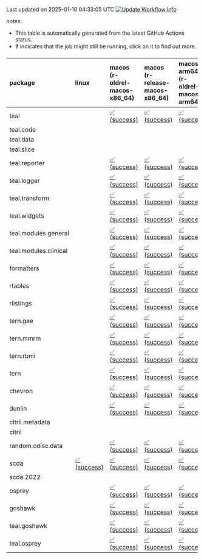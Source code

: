 Last updated on 2025-01-10 04:33:05 UTC [![Update Workflow
Info](https://github.com/averissimo/verdepcheck-status/actions/workflows/update.yaml/badge.svg)](https://github.com/averissimo/verdepcheck-status/actions/workflows/update.yaml)

*notes:*

-   This table is automatically generated from the latest GitHub Actions
    status.
-   ❓ indicates that the job might still be running, click on it to
    find out more.

<table style="width:100%;">
<colgroup>
<col style="width: 1%" />
<col style="width: 6%" />
<col style="width: 7%" />
<col style="width: 7%" />
<col style="width: 7%" />
<col style="width: 7%" />
<col style="width: 7%" />
<col style="width: 7%" />
<col style="width: 7%" />
<col style="width: 7%" />
<col style="width: 7%" />
<col style="width: 7%" />
<col style="width: 7%" />
<col style="width: 7%" />
</colgroup>
<thead>
<tr class="header">
<th style="text-align: left;">package</th>
<th style="text-align: left;">linux</th>
<th style="text-align: left;">macos (r-oldrel-macos-x86_64)</th>
<th style="text-align: left;">macos (r-release-macos-x86_64)</th>
<th style="text-align: left;">macos-arm64 (r-oldrel-macos-arm64)</th>
<th style="text-align: left;">macos-arm64 (r-release-macos-arm64)</th>
<th style="text-align: left;">nosuggests</th>
<th style="text-align: left;">ubuntu-clang</th>
<th style="text-align: left;">ubuntu-gcc12</th>
<th style="text-align: left;">ubuntu-next</th>
<th style="text-align: left;">ubuntu-release</th>
<th style="text-align: left;">windows (r-devel-windows-x86_64)</th>
<th style="text-align: left;">windows (r-oldrel-windows-x86_64)</th>
<th style="text-align: left;">windows (r-release-windows-x86_64)</th>
</tr>
</thead>
<tbody>
<tr class="odd">
<td style="text-align: left;">teal</td>
<td style="text-align: left;"></td>
<td
style="text-align: left;"><a href="https://github.com/insightsengineering/teal/actions/runs/12616296242/job/35157375913">✅
(success)</a></td>
<td
style="text-align: left;"><a href="https://github.com/insightsengineering/teal/actions/runs/12616296242/job/35157375240">✅
(success)</a></td>
<td
style="text-align: left;"><a href="https://github.com/insightsengineering/teal/actions/runs/12616296242/job/35157375746">✅
(success)</a></td>
<td
style="text-align: left;"><a href="https://github.com/insightsengineering/teal/actions/runs/12616296242/job/35157375052">✅
(success)</a></td>
<td
style="text-align: left;"><a href="https://github.com/insightsengineering/teal/actions/runs/12616296242/job/35157375989">✅
(success)</a></td>
<td
style="text-align: left;"><a href="https://github.com/insightsengineering/teal/actions/runs/12616296242/job/35157374961">✅
(success)</a></td>
<td
style="text-align: left;"><a href="https://github.com/insightsengineering/teal/actions/runs/12616296242/job/35157375158">✅
(success)</a></td>
<td
style="text-align: left;"><a href="https://github.com/insightsengineering/teal/actions/runs/12616296242/job/35157375449">✅
(success)</a></td>
<td
style="text-align: left;"><a href="https://github.com/insightsengineering/teal/actions/runs/12616296242/job/35157375648">✅
(success)</a></td>
<td
style="text-align: left;"><a href="https://github.com/insightsengineering/teal/actions/runs/12616296242/job/35157374679">✅
(success)</a></td>
<td
style="text-align: left;"><a href="https://github.com/insightsengineering/teal/actions/runs/12616296242/job/35157376096">✅
(success)</a></td>
<td
style="text-align: left;"><a href="https://github.com/insightsengineering/teal/actions/runs/12616296242/job/35157375544">✅
(success)</a></td>
</tr>
<tr class="even">
<td style="text-align: left;">teal.code</td>
<td style="text-align: left;"></td>
<td style="text-align: left;"></td>
<td style="text-align: left;"></td>
<td style="text-align: left;"></td>
<td style="text-align: left;"></td>
<td style="text-align: left;"></td>
<td style="text-align: left;"></td>
<td style="text-align: left;"></td>
<td style="text-align: left;"></td>
<td style="text-align: left;"></td>
<td style="text-align: left;"></td>
<td style="text-align: left;"></td>
<td style="text-align: left;"></td>
</tr>
<tr class="odd">
<td style="text-align: left;">teal.data</td>
<td style="text-align: left;"></td>
<td style="text-align: left;"></td>
<td style="text-align: left;"></td>
<td style="text-align: left;"></td>
<td style="text-align: left;"></td>
<td style="text-align: left;"></td>
<td style="text-align: left;"></td>
<td style="text-align: left;"></td>
<td style="text-align: left;"></td>
<td style="text-align: left;"></td>
<td style="text-align: left;"></td>
<td style="text-align: left;"></td>
<td style="text-align: left;"></td>
</tr>
<tr class="even">
<td style="text-align: left;">teal.slice</td>
<td style="text-align: left;"></td>
<td style="text-align: left;"></td>
<td style="text-align: left;"></td>
<td style="text-align: left;"></td>
<td style="text-align: left;"></td>
<td style="text-align: left;"></td>
<td style="text-align: left;"></td>
<td style="text-align: left;"></td>
<td style="text-align: left;"></td>
<td style="text-align: left;"></td>
<td style="text-align: left;"></td>
<td style="text-align: left;"></td>
<td style="text-align: left;"></td>
</tr>
<tr class="odd">
<td style="text-align: left;">teal.reporter</td>
<td style="text-align: left;"></td>
<td
style="text-align: left;"><a href="https://github.com/insightsengineering/teal.reporter/actions/runs/12616300703/job/35157386305">✅
(success)</a></td>
<td
style="text-align: left;"><a href="https://github.com/insightsengineering/teal.reporter/actions/runs/12616300703/job/35157385841">✅
(success)</a></td>
<td
style="text-align: left;"><a href="https://github.com/insightsengineering/teal.reporter/actions/runs/12616300703/job/35157386133">✅
(success)</a></td>
<td
style="text-align: left;"><a href="https://github.com/insightsengineering/teal.reporter/actions/runs/12616300703/job/35157385666">✅
(success)</a></td>
<td
style="text-align: left;"><a href="https://github.com/insightsengineering/teal.reporter/actions/runs/12616300703/job/35157386393">✅
(success)</a></td>
<td
style="text-align: left;"><a href="https://github.com/insightsengineering/teal.reporter/actions/runs/12616300703/job/35157385293">✅
(success)</a></td>
<td
style="text-align: left;"><a href="https://github.com/insightsengineering/teal.reporter/actions/runs/12616300703/job/35157385597">✅
(success)</a></td>
<td
style="text-align: left;"><a href="https://github.com/insightsengineering/teal.reporter/actions/runs/12616300703/job/35157385922">✅
(success)</a></td>
<td
style="text-align: left;"><a href="https://github.com/insightsengineering/teal.reporter/actions/runs/12616300703/job/35157386068">✅
(success)</a></td>
<td
style="text-align: left;"><a href="https://github.com/insightsengineering/teal.reporter/actions/runs/12616300703/job/35157385524">✅
(success)</a></td>
<td
style="text-align: left;"><a href="https://github.com/insightsengineering/teal.reporter/actions/runs/12616300703/job/35157386523">✅
(success)</a></td>
<td
style="text-align: left;"><a href="https://github.com/insightsengineering/teal.reporter/actions/runs/12616300703/job/35157385998">✅
(success)</a></td>
</tr>
<tr class="even">
<td style="text-align: left;">teal.logger</td>
<td style="text-align: left;"></td>
<td
style="text-align: left;"><a href="https://github.com/insightsengineering/teal.logger/actions/runs/12616297333/job/35157377494">✅
(success)</a></td>
<td
style="text-align: left;"><a href="https://github.com/insightsengineering/teal.logger/actions/runs/12616297333/job/35157376877">✅
(success)</a></td>
<td
style="text-align: left;"><a href="https://github.com/insightsengineering/teal.logger/actions/runs/12616297333/job/35157377215">✅
(success)</a></td>
<td
style="text-align: left;"><a href="https://github.com/insightsengineering/teal.logger/actions/runs/12616297333/job/35157376637">✅
(success)</a></td>
<td
style="text-align: left;"><a href="https://github.com/insightsengineering/teal.logger/actions/runs/12616297333/job/35157377387">✅
(success)</a></td>
<td
style="text-align: left;"><a href="https://github.com/insightsengineering/teal.logger/actions/runs/12616297333/job/35157376567">✅
(success)</a></td>
<td
style="text-align: left;"><a href="https://github.com/insightsengineering/teal.logger/actions/runs/12616297333/job/35157376727">✅
(success)</a></td>
<td
style="text-align: left;"><a href="https://github.com/insightsengineering/teal.logger/actions/runs/12616297333/job/35157376957">✅
(success)</a></td>
<td
style="text-align: left;"><a href="https://github.com/insightsengineering/teal.logger/actions/runs/12616297333/job/35157377129">✅
(success)</a></td>
<td
style="text-align: left;"><a href="https://github.com/insightsengineering/teal.logger/actions/runs/12616297333/job/35157376356">✅
(success)</a></td>
<td
style="text-align: left;"><a href="https://github.com/insightsengineering/teal.logger/actions/runs/12616297333/job/35157377760">✅
(success)</a></td>
<td
style="text-align: left;"><a href="https://github.com/insightsengineering/teal.logger/actions/runs/12616297333/job/35157377051">✅
(success)</a></td>
</tr>
<tr class="odd">
<td style="text-align: left;">teal.transform</td>
<td style="text-align: left;"></td>
<td
style="text-align: left;"><a href="https://github.com/insightsengineering/teal.transform/actions/runs/12616301941/job/35157386749">✅
(success)</a></td>
<td
style="text-align: left;"><a href="https://github.com/insightsengineering/teal.transform/actions/runs/12616301941/job/35157386429">✅
(success)</a></td>
<td
style="text-align: left;"><a href="https://github.com/insightsengineering/teal.transform/actions/runs/12616301941/job/35157386698">✅
(success)</a></td>
<td
style="text-align: left;"><a href="https://github.com/insightsengineering/teal.transform/actions/runs/12616301941/job/35157386276">✅
(success)</a></td>
<td
style="text-align: left;"><a href="https://github.com/insightsengineering/teal.transform/actions/runs/12616301941/job/35157386484">✅
(success)</a></td>
<td
style="text-align: left;"><a href="https://github.com/insightsengineering/teal.transform/actions/runs/12616301941/job/35157385638">✅
(success)</a></td>
<td
style="text-align: left;"><a href="https://github.com/insightsengineering/teal.transform/actions/runs/12616301941/job/35157385914">✅
(success)</a></td>
<td
style="text-align: left;"><a href="https://github.com/insightsengineering/teal.transform/actions/runs/12616301941/job/35157386064">✅
(success)</a></td>
<td
style="text-align: left;"><a href="https://github.com/insightsengineering/teal.transform/actions/runs/12616301941/job/35157386202">✅
(success)</a></td>
<td
style="text-align: left;"><a href="https://github.com/insightsengineering/teal.transform/actions/runs/12616301941/job/35157386124">✅
(success)</a></td>
<td
style="text-align: left;"><a href="https://github.com/insightsengineering/teal.transform/actions/runs/12616301941/job/35157386803">✅
(success)</a></td>
<td
style="text-align: left;"><a href="https://github.com/insightsengineering/teal.transform/actions/runs/12616301941/job/35157386567">✅
(success)</a></td>
</tr>
<tr class="even">
<td style="text-align: left;">teal.widgets</td>
<td style="text-align: left;"></td>
<td
style="text-align: left;"><a href="https://github.com/insightsengineering/teal.widgets/actions/runs/12616314820/job/35157423332">✅
(success)</a></td>
<td
style="text-align: left;"><a href="https://github.com/insightsengineering/teal.widgets/actions/runs/12616314820/job/35157423123">✅
(success)</a></td>
<td
style="text-align: left;"><a href="https://github.com/insightsengineering/teal.widgets/actions/runs/12616314820/job/35157423261">✅
(success)</a></td>
<td
style="text-align: left;"><a href="https://github.com/insightsengineering/teal.widgets/actions/runs/12616314820/job/35157423035">✅
(success)</a></td>
<td
style="text-align: left;"><a href="https://github.com/insightsengineering/teal.widgets/actions/runs/12616314820/job/35157423358">✅
(success)</a></td>
<td
style="text-align: left;"><a href="https://github.com/insightsengineering/teal.widgets/actions/runs/12616314820/job/35157422765">✅
(success)</a></td>
<td
style="text-align: left;"><a href="https://github.com/insightsengineering/teal.widgets/actions/runs/12616314820/job/35157422990">✅
(success)</a></td>
<td
style="text-align: left;"><a href="https://github.com/insightsengineering/teal.widgets/actions/runs/12616314820/job/35157423165">✅
(success)</a></td>
<td
style="text-align: left;"><a href="https://github.com/insightsengineering/teal.widgets/actions/runs/12616314820/job/35157423228">✅
(success)</a></td>
<td
style="text-align: left;"><a href="https://github.com/insightsengineering/teal.widgets/actions/runs/12616314820/job/35157422941">✅
(success)</a></td>
<td
style="text-align: left;"><a href="https://github.com/insightsengineering/teal.widgets/actions/runs/12616314820/job/35157423402">✅
(success)</a></td>
<td
style="text-align: left;"><a href="https://github.com/insightsengineering/teal.widgets/actions/runs/12616314820/job/35157423196">✅
(success)</a></td>
</tr>
<tr class="odd">
<td style="text-align: left;">teal.modules.general</td>
<td style="text-align: left;"></td>
<td
style="text-align: left;"><a href="https://github.com/insightsengineering/teal.modules.general/actions/runs/12616296596/job/35157376148">✅
(success)</a></td>
<td
style="text-align: left;"><a href="https://github.com/insightsengineering/teal.modules.general/actions/runs/12616296596/job/35157375628">✅
(success)</a></td>
<td
style="text-align: left;"><a href="https://github.com/insightsengineering/teal.modules.general/actions/runs/12616296596/job/35157376017">✅
(success)</a></td>
<td
style="text-align: left;"><a href="https://github.com/insightsengineering/teal.modules.general/actions/runs/12616296596/job/35157375450">✅
(success)</a></td>
<td
style="text-align: left;"><a href="https://github.com/insightsengineering/teal.modules.general/actions/runs/12616296596/job/35157376221">✅
(success)</a></td>
<td
style="text-align: left;"><a href="https://github.com/insightsengineering/teal.modules.general/actions/runs/12616296596/job/35157375352">✅
(success)</a></td>
<td
style="text-align: left;"><a href="https://github.com/insightsengineering/teal.modules.general/actions/runs/12616296596/job/35157375545">✅
(success)</a></td>
<td
style="text-align: left;"><a href="https://github.com/insightsengineering/teal.modules.general/actions/runs/12616296596/job/35157375860">✅
(success)</a></td>
<td
style="text-align: left;"><a href="https://github.com/insightsengineering/teal.modules.general/actions/runs/12616296596/job/35157375935">✅
(success)</a></td>
<td
style="text-align: left;"><a href="https://github.com/insightsengineering/teal.modules.general/actions/runs/12616296596/job/35157375066">✅
(success)</a></td>
<td
style="text-align: left;"><a href="https://github.com/insightsengineering/teal.modules.general/actions/runs/12616296596/job/35157376278">✅
(success)</a></td>
<td
style="text-align: left;"><a href="https://github.com/insightsengineering/teal.modules.general/actions/runs/12616296596/job/35157375797">✅
(success)</a></td>
</tr>
<tr class="even">
<td style="text-align: left;">teal.modules.clinical</td>
<td style="text-align: left;"></td>
<td
style="text-align: left;"><a href="https://github.com/insightsengineering/teal.modules.clinical/actions/runs/12616309710/job/35157404954">✅
(success)</a></td>
<td
style="text-align: left;"><a href="https://github.com/insightsengineering/teal.modules.clinical/actions/runs/12616309710/job/35157404484">✅
(success)</a></td>
<td
style="text-align: left;"><a href="https://github.com/insightsengineering/teal.modules.clinical/actions/runs/12616309710/job/35157404798">✅
(success)</a></td>
<td
style="text-align: left;"><a href="https://github.com/insightsengineering/teal.modules.clinical/actions/runs/12616309710/job/35157404340">✅
(success)</a></td>
<td
style="text-align: left;"><a href="https://github.com/insightsengineering/teal.modules.clinical/actions/runs/12616309710/job/35157405128">❌
(failure)</a></td>
<td
style="text-align: left;"><a href="https://github.com/insightsengineering/teal.modules.clinical/actions/runs/12616309710/job/35157404259">❌
(failure)</a></td>
<td
style="text-align: left;"><a href="https://github.com/insightsengineering/teal.modules.clinical/actions/runs/12616309710/job/35157404403">✅
(success)</a></td>
<td
style="text-align: left;"><a href="https://github.com/insightsengineering/teal.modules.clinical/actions/runs/12616309710/job/35157404715">✅
(success)</a></td>
<td
style="text-align: left;"><a href="https://github.com/insightsengineering/teal.modules.clinical/actions/runs/12616309710/job/35157404889">✅
(success)</a></td>
<td
style="text-align: left;"><a href="https://github.com/insightsengineering/teal.modules.clinical/actions/runs/12616309710/job/35157403994">✅
(success)</a></td>
<td
style="text-align: left;"><a href="https://github.com/insightsengineering/teal.modules.clinical/actions/runs/12616309710/job/35157405068">✅
(success)</a></td>
<td
style="text-align: left;"><a href="https://github.com/insightsengineering/teal.modules.clinical/actions/runs/12616309710/job/35157404648">✅
(success)</a></td>
</tr>
<tr class="odd">
<td style="text-align: left;">formatters</td>
<td style="text-align: left;"></td>
<td
style="text-align: left;"><a href="https://github.com/insightsengineering/formatters/actions/runs/12616305317/job/35157394211">✅
(success)</a></td>
<td
style="text-align: left;"><a href="https://github.com/insightsengineering/formatters/actions/runs/12616305317/job/35157393792">✅
(success)</a></td>
<td
style="text-align: left;"><a href="https://github.com/insightsengineering/formatters/actions/runs/12616305317/job/35157394090">✅
(success)</a></td>
<td
style="text-align: left;"><a href="https://github.com/insightsengineering/formatters/actions/runs/12616305317/job/35157393602">✅
(success)</a></td>
<td
style="text-align: left;"><a href="https://github.com/insightsengineering/formatters/actions/runs/12616305317/job/35157394452">✅
(success)</a></td>
<td
style="text-align: left;"><a href="https://github.com/insightsengineering/formatters/actions/runs/12616305317/job/35157393495">✅
(success)</a></td>
<td
style="text-align: left;"><a href="https://github.com/insightsengineering/formatters/actions/runs/12616305317/job/35157393698">✅
(success)</a></td>
<td
style="text-align: left;"><a href="https://github.com/insightsengineering/formatters/actions/runs/12616305317/job/35157394030">✅
(success)</a></td>
<td
style="text-align: left;"><a href="https://github.com/insightsengineering/formatters/actions/runs/12616305317/job/35157394155">✅
(success)</a></td>
<td
style="text-align: left;"><a href="https://github.com/insightsengineering/formatters/actions/runs/12616305317/job/35157393224">✅
(success)</a></td>
<td
style="text-align: left;"><a href="https://github.com/insightsengineering/formatters/actions/runs/12616305317/job/35157394374">✅
(success)</a></td>
<td
style="text-align: left;"><a href="https://github.com/insightsengineering/formatters/actions/runs/12616305317/job/35157393953">✅
(success)</a></td>
</tr>
<tr class="even">
<td style="text-align: left;">rtables</td>
<td style="text-align: left;"></td>
<td
style="text-align: left;"><a href="https://github.com/insightsengineering/rtables/actions/runs/12616296240/job/35157376303">✅
(success)</a></td>
<td
style="text-align: left;"><a href="https://github.com/insightsengineering/rtables/actions/runs/12616296240/job/35157375805">✅
(success)</a></td>
<td
style="text-align: left;"><a href="https://github.com/insightsengineering/rtables/actions/runs/12616296240/job/35157376143">✅
(success)</a></td>
<td
style="text-align: left;"><a href="https://github.com/insightsengineering/rtables/actions/runs/12616296240/job/35157375611">✅
(success)</a></td>
<td
style="text-align: left;"><a href="https://github.com/insightsengineering/rtables/actions/runs/12616296240/job/35157376371">✅
(success)</a></td>
<td
style="text-align: left;"><a href="https://github.com/insightsengineering/rtables/actions/runs/12616296240/job/35157375083">✅
(success)</a></td>
<td
style="text-align: left;"><a href="https://github.com/insightsengineering/rtables/actions/runs/12616296240/job/35157375512">✅
(success)</a></td>
<td
style="text-align: left;"><a href="https://github.com/insightsengineering/rtables/actions/runs/12616296240/job/35157375905">✅
(success)</a></td>
<td
style="text-align: left;"><a href="https://github.com/insightsengineering/rtables/actions/runs/12616296240/job/35157376076">✅
(success)</a></td>
<td
style="text-align: left;"><a href="https://github.com/insightsengineering/rtables/actions/runs/12616296240/job/35157375420">✅
(success)</a></td>
<td
style="text-align: left;"><a href="https://github.com/insightsengineering/rtables/actions/runs/12616296240/job/35157376445">✅
(success)</a></td>
<td
style="text-align: left;"><a href="https://github.com/insightsengineering/rtables/actions/runs/12616296240/job/35157376009">✅
(success)</a></td>
</tr>
<tr class="odd">
<td style="text-align: left;">rlistings</td>
<td style="text-align: left;"></td>
<td
style="text-align: left;"><a href="https://github.com/insightsengineering/rlistings/actions/runs/12616300124/job/35157383447">✅
(success)</a></td>
<td
style="text-align: left;"><a href="https://github.com/insightsengineering/rlistings/actions/runs/12616300124/job/35157382937">✅
(success)</a></td>
<td
style="text-align: left;"><a href="https://github.com/insightsengineering/rlistings/actions/runs/12616300124/job/35157383274">✅
(success)</a></td>
<td
style="text-align: left;"><a href="https://github.com/insightsengineering/rlistings/actions/runs/12616300124/job/35157382776">✅
(success)</a></td>
<td
style="text-align: left;"><a href="https://github.com/insightsengineering/rlistings/actions/runs/12616300124/job/35157383614">✅
(success)</a></td>
<td
style="text-align: left;"><a href="https://github.com/insightsengineering/rlistings/actions/runs/12616300124/job/35157382706">✅
(success)</a></td>
<td
style="text-align: left;"><a href="https://github.com/insightsengineering/rlistings/actions/runs/12616300124/job/35157382833">✅
(success)</a></td>
<td
style="text-align: left;"><a href="https://github.com/insightsengineering/rlistings/actions/runs/12616300124/job/35157383194">✅
(success)</a></td>
<td
style="text-align: left;"><a href="https://github.com/insightsengineering/rlistings/actions/runs/12616300124/job/35157383366">✅
(success)</a></td>
<td
style="text-align: left;"><a href="https://github.com/insightsengineering/rlistings/actions/runs/12616300124/job/35157382384">✅
(success)</a></td>
<td
style="text-align: left;"><a href="https://github.com/insightsengineering/rlistings/actions/runs/12616300124/job/35157383722">✅
(success)</a></td>
<td
style="text-align: left;"><a href="https://github.com/insightsengineering/rlistings/actions/runs/12616300124/job/35157383094">✅
(success)</a></td>
</tr>
<tr class="even">
<td style="text-align: left;">tern.gee</td>
<td style="text-align: left;"></td>
<td
style="text-align: left;"><a href="https://github.com/insightsengineering/tern.gee/actions/runs/12616307076/job/35157398015">✅
(success)</a></td>
<td
style="text-align: left;"><a href="https://github.com/insightsengineering/tern.gee/actions/runs/12616307076/job/35157397574">✅
(success)</a></td>
<td
style="text-align: left;"><a href="https://github.com/insightsengineering/tern.gee/actions/runs/12616307076/job/35157397861">✅
(success)</a></td>
<td
style="text-align: left;"><a href="https://github.com/insightsengineering/tern.gee/actions/runs/12616307076/job/35157397431">✅
(success)</a></td>
<td
style="text-align: left;"><a href="https://github.com/insightsengineering/tern.gee/actions/runs/12616307076/job/35157398221">✅
(success)</a></td>
<td
style="text-align: left;"><a href="https://github.com/insightsengineering/tern.gee/actions/runs/12616307076/job/35157397365">✅
(success)</a></td>
<td
style="text-align: left;"><a href="https://github.com/insightsengineering/tern.gee/actions/runs/12616307076/job/35157397487">✅
(success)</a></td>
<td
style="text-align: left;"><a href="https://github.com/insightsengineering/tern.gee/actions/runs/12616307076/job/35157397788">✅
(success)</a></td>
<td
style="text-align: left;"><a href="https://github.com/insightsengineering/tern.gee/actions/runs/12616307076/job/35157397940">✅
(success)</a></td>
<td
style="text-align: left;"><a href="https://github.com/insightsengineering/tern.gee/actions/runs/12616307076/job/35157397151">✅
(success)</a></td>
<td
style="text-align: left;"><a href="https://github.com/insightsengineering/tern.gee/actions/runs/12616307076/job/35157398143">✅
(success)</a></td>
<td
style="text-align: left;"><a href="https://github.com/insightsengineering/tern.gee/actions/runs/12616307076/job/35157397703">✅
(success)</a></td>
</tr>
<tr class="odd">
<td style="text-align: left;">tern.mmrm</td>
<td style="text-align: left;"></td>
<td
style="text-align: left;"><a href="https://github.com/insightsengineering/tern.mmrm/actions/runs/12616315187/job/35157423311">✅
(success)</a></td>
<td
style="text-align: left;"><a href="https://github.com/insightsengineering/tern.mmrm/actions/runs/12616315187/job/35157423075">✅
(success)</a></td>
<td
style="text-align: left;"><a href="https://github.com/insightsengineering/tern.mmrm/actions/runs/12616315187/job/35157423240">✅
(success)</a></td>
<td
style="text-align: left;"><a href="https://github.com/insightsengineering/tern.mmrm/actions/runs/12616315187/job/35157422991">✅
(success)</a></td>
<td
style="text-align: left;"><a href="https://github.com/insightsengineering/tern.mmrm/actions/runs/12616315187/job/35157423415">✅
(success)</a></td>
<td
style="text-align: left;"><a href="https://github.com/insightsengineering/tern.mmrm/actions/runs/12616315187/job/35157422943">✅
(success)</a></td>
<td
style="text-align: left;"><a href="https://github.com/insightsengineering/tern.mmrm/actions/runs/12616315187/job/35157423029">✅
(success)</a></td>
<td
style="text-align: left;"><a href="https://github.com/insightsengineering/tern.mmrm/actions/runs/12616315187/job/35157423198">✅
(success)</a></td>
<td
style="text-align: left;"><a href="https://github.com/insightsengineering/tern.mmrm/actions/runs/12616315187/job/35157423273">✅
(success)</a></td>
<td
style="text-align: left;"><a href="https://github.com/insightsengineering/tern.mmrm/actions/runs/12616315187/job/35157422759">✅
(success)</a></td>
<td
style="text-align: left;"><a href="https://github.com/insightsengineering/tern.mmrm/actions/runs/12616315187/job/35157423385">✅
(success)</a></td>
<td
style="text-align: left;"><a href="https://github.com/insightsengineering/tern.mmrm/actions/runs/12616315187/job/35157423164">✅
(success)</a></td>
</tr>
<tr class="even">
<td style="text-align: left;">tern.rbmi</td>
<td style="text-align: left;"></td>
<td
style="text-align: left;"><a href="https://github.com/insightsengineering/tern.rbmi/actions/runs/12616305209/job/35157394019">✅
(success)</a></td>
<td
style="text-align: left;"><a href="https://github.com/insightsengineering/tern.rbmi/actions/runs/12616305209/job/35157393463">✅
(success)</a></td>
<td
style="text-align: left;"><a href="https://github.com/insightsengineering/tern.rbmi/actions/runs/12616305209/job/35157393912">✅
(success)</a></td>
<td
style="text-align: left;"><a href="https://github.com/insightsengineering/tern.rbmi/actions/runs/12616305209/job/35157393270">✅
(success)</a></td>
<td
style="text-align: left;"><a href="https://github.com/insightsengineering/tern.rbmi/actions/runs/12616305209/job/35157394384">✅
(success)</a></td>
<td
style="text-align: left;"><a href="https://github.com/insightsengineering/tern.rbmi/actions/runs/12616305209/job/35157393180">✅
(success)</a></td>
<td
style="text-align: left;"><a href="https://github.com/insightsengineering/tern.rbmi/actions/runs/12616305209/job/35157393362">✅
(success)</a></td>
<td
style="text-align: left;"><a href="https://github.com/insightsengineering/tern.rbmi/actions/runs/12616305209/job/35157393797">✅
(success)</a></td>
<td
style="text-align: left;"><a href="https://github.com/insightsengineering/tern.rbmi/actions/runs/12616305209/job/35157394111">✅
(success)</a></td>
<td
style="text-align: left;"><a href="https://github.com/insightsengineering/tern.rbmi/actions/runs/12616305209/job/35157392901">✅
(success)</a></td>
<td
style="text-align: left;"><a href="https://github.com/insightsengineering/tern.rbmi/actions/runs/12616305209/job/35157394189">✅
(success)</a></td>
<td
style="text-align: left;"><a href="https://github.com/insightsengineering/tern.rbmi/actions/runs/12616305209/job/35157393700">✅
(success)</a></td>
</tr>
<tr class="odd">
<td style="text-align: left;">tern</td>
<td style="text-align: left;"></td>
<td
style="text-align: left;"><a href="https://github.com/insightsengineering/tern/actions/runs/12616300615/job/35157385482">✅
(success)</a></td>
<td
style="text-align: left;"><a href="https://github.com/insightsengineering/tern/actions/runs/12616300615/job/35157384812">✅
(success)</a></td>
<td
style="text-align: left;"><a href="https://github.com/insightsengineering/tern/actions/runs/12616300615/job/35157385233">✅
(success)</a></td>
<td
style="text-align: left;"><a href="https://github.com/insightsengineering/tern/actions/runs/12616300615/job/35157384550">✅
(success)</a></td>
<td
style="text-align: left;"><a href="https://github.com/insightsengineering/tern/actions/runs/12616300615/job/35157385403">✅
(success)</a></td>
<td
style="text-align: left;"><a href="https://github.com/insightsengineering/tern/actions/runs/12616300615/job/35157384094">✅
(success)</a></td>
<td
style="text-align: left;"><a href="https://github.com/insightsengineering/tern/actions/runs/12616300615/job/35157384468">✅
(success)</a></td>
<td
style="text-align: left;"><a href="https://github.com/insightsengineering/tern/actions/runs/12616300615/job/35157384724">✅
(success)</a></td>
<td
style="text-align: left;"><a href="https://github.com/insightsengineering/tern/actions/runs/12616300615/job/35157384893">✅
(success)</a></td>
<td
style="text-align: left;"><a href="https://github.com/insightsengineering/tern/actions/runs/12616300615/job/35157384388">✅
(success)</a></td>
<td
style="text-align: left;"><a href="https://github.com/insightsengineering/tern/actions/runs/12616300615/job/35157385691">✅
(success)</a></td>
<td
style="text-align: left;"><a href="https://github.com/insightsengineering/tern/actions/runs/12616300615/job/35157385001">✅
(success)</a></td>
</tr>
<tr class="even">
<td style="text-align: left;">chevron</td>
<td style="text-align: left;"></td>
<td
style="text-align: left;"><a href="https://github.com/insightsengineering/chevron/actions/runs/12616307788/job/35157397985">✅
(success)</a></td>
<td
style="text-align: left;"><a href="https://github.com/insightsengineering/chevron/actions/runs/12616307788/job/35157397580">✅
(success)</a></td>
<td
style="text-align: left;"><a href="https://github.com/insightsengineering/chevron/actions/runs/12616307788/job/35157397842">✅
(success)</a></td>
<td
style="text-align: left;"><a href="https://github.com/insightsengineering/chevron/actions/runs/12616307788/job/35157397427">✅
(success)</a></td>
<td
style="text-align: left;"><a href="https://github.com/insightsengineering/chevron/actions/runs/12616307788/job/35157398045">✅
(success)</a></td>
<td
style="text-align: left;"><a href="https://github.com/insightsengineering/chevron/actions/runs/12616307788/job/35157397127">✅
(success)</a></td>
<td
style="text-align: left;"><a href="https://github.com/insightsengineering/chevron/actions/runs/12616307788/job/35157397367">✅
(success)</a></td>
<td
style="text-align: left;"><a href="https://github.com/insightsengineering/chevron/actions/runs/12616307788/job/35157397642">✅
(success)</a></td>
<td
style="text-align: left;"><a href="https://github.com/insightsengineering/chevron/actions/runs/12616307788/job/35157397773">✅
(success)</a></td>
<td
style="text-align: left;"><a href="https://github.com/insightsengineering/chevron/actions/runs/12616307788/job/35157397305">✅
(success)</a></td>
<td
style="text-align: left;"><a href="https://github.com/insightsengineering/chevron/actions/runs/12616307788/job/35157398104">✅
(success)</a></td>
<td
style="text-align: left;"><a href="https://github.com/insightsengineering/chevron/actions/runs/12616307788/job/35157397701">✅
(success)</a></td>
</tr>
<tr class="odd">
<td style="text-align: left;">dunlin</td>
<td style="text-align: left;"></td>
<td
style="text-align: left;"><a href="https://github.com/insightsengineering/dunlin/actions/runs/12616307113/job/35157397606">✅
(success)</a></td>
<td
style="text-align: left;"><a href="https://github.com/insightsengineering/dunlin/actions/runs/12616307113/job/35157397136">✅
(success)</a></td>
<td
style="text-align: left;"><a href="https://github.com/insightsengineering/dunlin/actions/runs/12616307113/job/35157397443">✅
(success)</a></td>
<td
style="text-align: left;"><a href="https://github.com/insightsengineering/dunlin/actions/runs/12616307113/job/35157396975">✅
(success)</a></td>
<td
style="text-align: left;"><a href="https://github.com/insightsengineering/dunlin/actions/runs/12616307113/job/35157397923">✅
(success)</a></td>
<td
style="text-align: left;"><a href="https://github.com/insightsengineering/dunlin/actions/runs/12616307113/job/35157397053">✅
(success)</a></td>
<td
style="text-align: left;"><a href="https://github.com/insightsengineering/dunlin/actions/runs/12616307113/job/35157397205">✅
(success)</a></td>
<td
style="text-align: left;"><a href="https://github.com/insightsengineering/dunlin/actions/runs/12616307113/job/35157397533">✅
(success)</a></td>
<td
style="text-align: left;"><a href="https://github.com/insightsengineering/dunlin/actions/runs/12616307113/job/35157397749">✅
(success)</a></td>
<td
style="text-align: left;"><a href="https://github.com/insightsengineering/dunlin/actions/runs/12616307113/job/35157396791">✅
(success)</a></td>
<td
style="text-align: left;"><a href="https://github.com/insightsengineering/dunlin/actions/runs/12616307113/job/35157397670">✅
(success)</a></td>
<td
style="text-align: left;"><a href="https://github.com/insightsengineering/dunlin/actions/runs/12616307113/job/35157397262">✅
(success)</a></td>
</tr>
<tr class="even">
<td style="text-align: left;">citril.metadata</td>
<td style="text-align: left;"></td>
<td style="text-align: left;"></td>
<td style="text-align: left;"></td>
<td style="text-align: left;"></td>
<td style="text-align: left;"></td>
<td style="text-align: left;"></td>
<td style="text-align: left;"></td>
<td style="text-align: left;"></td>
<td style="text-align: left;"></td>
<td style="text-align: left;"></td>
<td style="text-align: left;"></td>
<td style="text-align: left;"></td>
<td style="text-align: left;"></td>
</tr>
<tr class="odd">
<td style="text-align: left;">citril</td>
<td style="text-align: left;"></td>
<td style="text-align: left;"></td>
<td style="text-align: left;"></td>
<td style="text-align: left;"></td>
<td style="text-align: left;"></td>
<td style="text-align: left;"></td>
<td style="text-align: left;"></td>
<td style="text-align: left;"></td>
<td style="text-align: left;"></td>
<td style="text-align: left;"></td>
<td style="text-align: left;"></td>
<td style="text-align: left;"></td>
<td style="text-align: left;"></td>
</tr>
<tr class="even">
<td style="text-align: left;">random.cdisc.data</td>
<td style="text-align: left;"></td>
<td
style="text-align: left;"><a href="https://github.com/insightsengineering/random.cdisc.data/actions/runs/12616304002/job/35157391831">✅
(success)</a></td>
<td
style="text-align: left;"><a href="https://github.com/insightsengineering/random.cdisc.data/actions/runs/12616304002/job/35157391253">✅
(success)</a></td>
<td
style="text-align: left;"><a href="https://github.com/insightsengineering/random.cdisc.data/actions/runs/12616304002/job/35157391642">✅
(success)</a></td>
<td
style="text-align: left;"><a href="https://github.com/insightsengineering/random.cdisc.data/actions/runs/12616304002/job/35157391069">✅
(success)</a></td>
<td
style="text-align: left;"><a href="https://github.com/insightsengineering/random.cdisc.data/actions/runs/12616304002/job/35157391729">✅
(success)</a></td>
<td
style="text-align: left;"><a href="https://github.com/insightsengineering/random.cdisc.data/actions/runs/12616304002/job/35157390518">✅
(success)</a></td>
<td
style="text-align: left;"><a href="https://github.com/insightsengineering/random.cdisc.data/actions/runs/12616304002/job/35157390826">✅
(success)</a></td>
<td
style="text-align: left;"><a href="https://github.com/insightsengineering/random.cdisc.data/actions/runs/12616304002/job/35157391153">✅
(success)</a></td>
<td
style="text-align: left;"><a href="https://github.com/insightsengineering/random.cdisc.data/actions/runs/12616304002/job/35157391345">✅
(success)</a></td>
<td
style="text-align: left;"><a href="https://github.com/insightsengineering/random.cdisc.data/actions/runs/12616304002/job/35157390892">✅
(success)</a></td>
<td
style="text-align: left;"><a href="https://github.com/insightsengineering/random.cdisc.data/actions/runs/12616304002/job/35157391984">✅
(success)</a></td>
<td
style="text-align: left;"><a href="https://github.com/insightsengineering/random.cdisc.data/actions/runs/12616304002/job/35157391451">✅
(success)</a></td>
</tr>
<tr class="odd">
<td style="text-align: left;">scda</td>
<td
style="text-align: left;"><a href="https://github.com/insightsengineering/scda/actions/runs/10437595381/job/28903953758">✅
(success)</a></td>
<td
style="text-align: left;"><a href="https://github.com/insightsengineering/scda/actions/runs/10437595381/job/28903953430">✅
(success)</a></td>
<td
style="text-align: left;"><a href="https://github.com/insightsengineering/scda/actions/runs/10437595381/job/28903953031">✅
(success)</a></td>
<td
style="text-align: left;"><a href="https://github.com/insightsengineering/scda/actions/runs/10437595381/job/28903953278">✅
(success)</a></td>
<td
style="text-align: left;"><a href="https://github.com/insightsengineering/scda/actions/runs/10437595381/job/28903952896">✅
(success)</a></td>
<td
style="text-align: left;"><a href="https://github.com/insightsengineering/scda/actions/runs/10437595381/job/28903953675">❌
(failure)</a></td>
<td
style="text-align: left;"><a href="https://github.com/insightsengineering/scda/actions/runs/10437595381/job/28903952832">✅
(success)</a></td>
<td
style="text-align: left;"><a href="https://github.com/insightsengineering/scda/actions/runs/10437595381/job/28903952973">✅
(success)</a></td>
<td
style="text-align: left;"><a href="https://github.com/insightsengineering/scda/actions/runs/10437595381/job/28903953208">✅
(success)</a></td>
<td
style="text-align: left;"><a href="https://github.com/insightsengineering/scda/actions/runs/10437595381/job/28903953361">✅
(success)</a></td>
<td
style="text-align: left;"><a href="https://github.com/insightsengineering/scda/actions/runs/10437595381/job/28903952629">✅
(success)</a></td>
<td
style="text-align: left;"><a href="https://github.com/insightsengineering/scda/actions/runs/10437595381/job/28903953574">✅
(success)</a></td>
<td
style="text-align: left;"><a href="https://github.com/insightsengineering/scda/actions/runs/10437595381/job/28903953140">✅
(success)</a></td>
</tr>
<tr class="even">
<td style="text-align: left;">scda.2022</td>
<td style="text-align: left;"></td>
<td style="text-align: left;"></td>
<td style="text-align: left;"></td>
<td style="text-align: left;"></td>
<td style="text-align: left;"></td>
<td style="text-align: left;"></td>
<td style="text-align: left;"></td>
<td style="text-align: left;"></td>
<td style="text-align: left;"></td>
<td style="text-align: left;"></td>
<td style="text-align: left;"></td>
<td style="text-align: left;"></td>
<td style="text-align: left;"></td>
</tr>
<tr class="odd">
<td style="text-align: left;">osprey</td>
<td style="text-align: left;"></td>
<td
style="text-align: left;"><a href="https://github.com/insightsengineering/osprey/actions/runs/12616311962/job/35157417827">✅
(success)</a></td>
<td
style="text-align: left;"><a href="https://github.com/insightsengineering/osprey/actions/runs/12616311962/job/35157417339">✅
(success)</a></td>
<td
style="text-align: left;"><a href="https://github.com/insightsengineering/osprey/actions/runs/12616311962/job/35157417667">✅
(success)</a></td>
<td
style="text-align: left;"><a href="https://github.com/insightsengineering/osprey/actions/runs/12616311962/job/35157417157">✅
(success)</a></td>
<td
style="text-align: left;"><a href="https://github.com/insightsengineering/osprey/actions/runs/12616311962/job/35157418113">✅
(success)</a></td>
<td
style="text-align: left;"><a href="https://github.com/insightsengineering/osprey/actions/runs/12616311962/job/35157417251">✅
(success)</a></td>
<td
style="text-align: left;"><a href="https://github.com/insightsengineering/osprey/actions/runs/12616311962/job/35157417416">✅
(success)</a></td>
<td
style="text-align: left;"><a href="https://github.com/insightsengineering/osprey/actions/runs/12616311962/job/35157417748">✅
(success)</a></td>
<td
style="text-align: left;"><a href="https://github.com/insightsengineering/osprey/actions/runs/12616311962/job/35157417909">✅
(success)</a></td>
<td
style="text-align: left;"><a href="https://github.com/insightsengineering/osprey/actions/runs/12616311962/job/35157416920">✅
(success)</a></td>
<td
style="text-align: left;"><a href="https://github.com/insightsengineering/osprey/actions/runs/12616311962/job/35157417986">✅
(success)</a></td>
<td
style="text-align: left;"><a href="https://github.com/insightsengineering/osprey/actions/runs/12616311962/job/35157417496">✅
(success)</a></td>
</tr>
<tr class="even">
<td style="text-align: left;">goshawk</td>
<td style="text-align: left;"></td>
<td
style="text-align: left;"><a href="https://github.com/insightsengineering/goshawk/actions/runs/12616305203/job/35157394971">✅
(success)</a></td>
<td
style="text-align: left;"><a href="https://github.com/insightsengineering/goshawk/actions/runs/12616305203/job/35157394560">✅
(success)</a></td>
<td
style="text-align: left;"><a href="https://github.com/insightsengineering/goshawk/actions/runs/12616305203/job/35157394762">✅
(success)</a></td>
<td
style="text-align: left;"><a href="https://github.com/insightsengineering/goshawk/actions/runs/12616305203/job/35157394396">✅
(success)</a></td>
<td
style="text-align: left;"><a href="https://github.com/insightsengineering/goshawk/actions/runs/12616305203/job/35157394899">✅
(success)</a></td>
<td
style="text-align: left;"><a href="https://github.com/insightsengineering/goshawk/actions/runs/12616305203/job/35157393901">✅
(success)</a></td>
<td
style="text-align: left;"><a href="https://github.com/insightsengineering/goshawk/actions/runs/12616305203/job/35157394163">❌
(failure)</a></td>
<td
style="text-align: left;"><a href="https://github.com/insightsengineering/goshawk/actions/runs/12616305203/job/35157394475">✅
(success)</a></td>
<td
style="text-align: left;"><a href="https://github.com/insightsengineering/goshawk/actions/runs/12616305203/job/35157394700">✅
(success)</a></td>
<td
style="text-align: left;"><a href="https://github.com/insightsengineering/goshawk/actions/runs/12616305203/job/35157394233">✅
(success)</a></td>
<td
style="text-align: left;"><a href="https://github.com/insightsengineering/goshawk/actions/runs/12616305203/job/35157395074">✅
(success)</a></td>
<td
style="text-align: left;"><a href="https://github.com/insightsengineering/goshawk/actions/runs/12616305203/job/35157394628">✅
(success)</a></td>
</tr>
<tr class="odd">
<td style="text-align: left;">teal.goshawk</td>
<td style="text-align: left;"></td>
<td
style="text-align: left;"><a href="https://github.com/insightsengineering/teal.goshawk/actions/runs/12616304353/job/35157393234">✅
(success)</a></td>
<td
style="text-align: left;"><a href="https://github.com/insightsengineering/teal.goshawk/actions/runs/12616304353/job/35157392584">✅
(success)</a></td>
<td
style="text-align: left;"><a href="https://github.com/insightsengineering/teal.goshawk/actions/runs/12616304353/job/35157393006">✅
(success)</a></td>
<td
style="text-align: left;"><a href="https://github.com/insightsengineering/teal.goshawk/actions/runs/12616304353/job/35157392389">✅
(success)</a></td>
<td
style="text-align: left;"><a href="https://github.com/insightsengineering/teal.goshawk/actions/runs/12616304353/job/35157393659">✅
(success)</a></td>
<td
style="text-align: left;"><a href="https://github.com/insightsengineering/teal.goshawk/actions/runs/12616304353/job/35157392492">✅
(success)</a></td>
<td
style="text-align: left;"><a href="https://github.com/insightsengineering/teal.goshawk/actions/runs/12616304353/job/35157392673">✅
(success)</a></td>
<td
style="text-align: left;"><a href="https://github.com/insightsengineering/teal.goshawk/actions/runs/12616304353/job/35157393113">✅
(success)</a></td>
<td
style="text-align: left;"><a href="https://github.com/insightsengineering/teal.goshawk/actions/runs/12616304353/job/35157393335">✅
(success)</a></td>
<td
style="text-align: left;"><a href="https://github.com/insightsengineering/teal.goshawk/actions/runs/12616304353/job/35157392072">✅
(success)</a></td>
<td
style="text-align: left;"><a href="https://github.com/insightsengineering/teal.goshawk/actions/runs/12616304353/job/35157393434">✅
(success)</a></td>
<td
style="text-align: left;"><a href="https://github.com/insightsengineering/teal.goshawk/actions/runs/12616304353/job/35157392764">✅
(success)</a></td>
</tr>
<tr class="even">
<td style="text-align: left;">teal.osprey</td>
<td style="text-align: left;"></td>
<td
style="text-align: left;"><a href="https://github.com/insightsengineering/teal.osprey/actions/runs/12616310060/job/35157409067">✅
(success)</a></td>
<td
style="text-align: left;"><a href="https://github.com/insightsengineering/teal.osprey/actions/runs/12616310060/job/35157408609">✅
(success)</a></td>
<td
style="text-align: left;"><a href="https://github.com/insightsengineering/teal.osprey/actions/runs/12616310060/job/35157408902">✅
(success)</a></td>
<td
style="text-align: left;"><a href="https://github.com/insightsengineering/teal.osprey/actions/runs/12616310060/job/35157408442">✅
(success)</a></td>
<td
style="text-align: left;"><a href="https://github.com/insightsengineering/teal.osprey/actions/runs/12616310060/job/35157408982">✅
(success)</a></td>
<td
style="text-align: left;"><a href="https://github.com/insightsengineering/teal.osprey/actions/runs/12616310060/job/35157408031">✅
(success)</a></td>
<td
style="text-align: left;"><a href="https://github.com/insightsengineering/teal.osprey/actions/runs/12616310060/job/35157408223">✅
(success)</a></td>
<td
style="text-align: left;"><a href="https://github.com/insightsengineering/teal.osprey/actions/runs/12616310060/job/35157408536">✅
(success)</a></td>
<td
style="text-align: left;"><a href="https://github.com/insightsengineering/teal.osprey/actions/runs/12616310060/job/35157408682">✅
(success)</a></td>
<td
style="text-align: left;"><a href="https://github.com/insightsengineering/teal.osprey/actions/runs/12616310060/job/35157408305">✅
(success)</a></td>
<td
style="text-align: left;"><a href="https://github.com/insightsengineering/teal.osprey/actions/runs/12616310060/job/35157409151">✅
(success)</a></td>
<td
style="text-align: left;"><a href="https://github.com/insightsengineering/teal.osprey/actions/runs/12616310060/job/35157408751">✅
(success)</a></td>
</tr>
</tbody>
</table>
